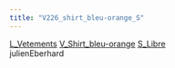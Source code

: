 ```yaml
---
title: "V226_shirt_bleu-orange_S"
---
```


[L_Vetements](notes/equipements/L_Vetements.md) [V_Shirt_bleu-orange](notes/equipements/vetements/V_Shirt_bleu-orange.md) [S_Libre](notes/statut/S_Libre.md)\
julienEberhard